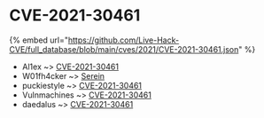 # CVE-2021-30461
{% embed url="https://github.com/Live-Hack-CVE/full_database/blob/main/cves/2021/CVE-2021-30461.json" %}

* Al1ex ~> [CVE-2021-30461](https://www.alice-snow.ru/2021/database/cve-2021-30461/cve-2021-30461-al1ex)
* W01fh4cker ~> [Serein](https://www.alice-snow.ru/2021/database/cve-2021-30461/serein-w01fh4cker)
* puckiestyle ~> [CVE-2021-30461](https://www.alice-snow.ru/2021/database/cve-2021-30461/cve-2021-30461-puckiestyle)
* Vulnmachines ~> [CVE-2021-30461](https://www.alice-snow.ru/2021/database/cve-2021-30461/cve-2021-30461-vulnmachines)
* daedalus ~> [CVE-2021-30461](https://www.alice-snow.ru/2021/database/cve-2021-30461/cve-2021-30461-daedalus)